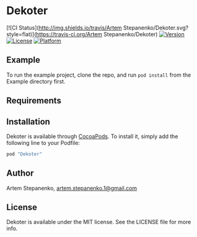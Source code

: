 # Dekoter

[![CI Status](http://img.shields.io/travis/Artem Stepanenko/Dekoter.svg?style=flat)](https://travis-ci.org/Artem Stepanenko/Dekoter)
[![Version](https://img.shields.io/cocoapods/v/Dekoter.svg?style=flat)](http://cocoapods.org/pods/Dekoter)
[![License](https://img.shields.io/cocoapods/l/Dekoter.svg?style=flat)](http://cocoapods.org/pods/Dekoter)
[![Platform](https://img.shields.io/cocoapods/p/Dekoter.svg?style=flat)](http://cocoapods.org/pods/Dekoter)

## Example

To run the example project, clone the repo, and run `pod install` from the Example directory first.

## Requirements

## Installation

Dekoter is available through [CocoaPods](http://cocoapods.org). To install
it, simply add the following line to your Podfile:

```ruby
pod "Dekoter"
```

## Author

Artem Stepanenko, artem.stepanenko.1@gmail.com

## License

Dekoter is available under the MIT license. See the LICENSE file for more info.
